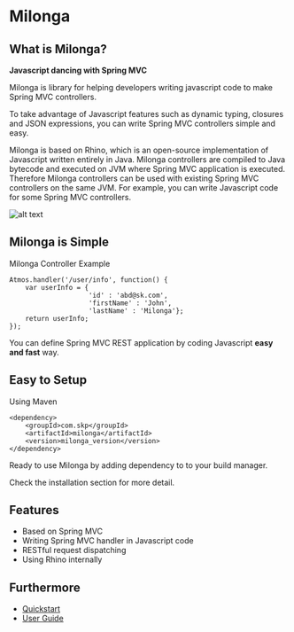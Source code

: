 Milonga 
=========

What is Milonga?
-----------------

**Javascript dancing with Spring MVC**

Milonga is library for helping developers writing javascript code to make Spring MVC controllers.

To take advantage of Javascript features such as dynamic typing, closures and JSON expressions, you can write Spring MVC controllers simple and easy.

Milonga is based on Rhino, which is an open-source implementation of Javascript written entirely in Java. Milonga controllers are compiled to Java bytecode and executed on JVM where Spring MVC application is executed. Therefore Milonga controllers can be used with existing Spring MVC controllers on the same JVM. For example, you can write Javascript code for some Spring MVC controllers.

![alt text](https://github.com/kayemkim/milonga/wiki/images/simple_architecture.png "Milonga Overview")

Milonga is Simple
-----------------

Milonga Controller Example

	Atmos.handler('/user/info', function() {
		var userInfo = {
						'id' : 'abd@sk.com',
						'firstName' : 'John',
						'lastName' : 'Milonga'};
		return userInfo;
	});

You can define Spring MVC REST application by coding Javascript **easy and fast** way.

Easy to Setup
-------------

Using Maven
    	
	<dependency>
		<groupId>com.skp</groupId>
		<artifactId>milonga</artifactId>
		<version>milonga_version</version>
	</dependency>

Ready to use Milonga by adding dependency to to your build manager.

Check the installation section for more detail. 

Features
--------

* Based on Spring MVC
* Writing Spring MVC handler in Javascript code
* RESTful request dispatching
* Using Rhino internally

Furthermore
-----------

* [Quickstart](https://github.com/kayemkim/milonga/wiki/Quickstart)
* [User Guide](https://github.com/kayemkim/milonga/wiki/UserGuide)
